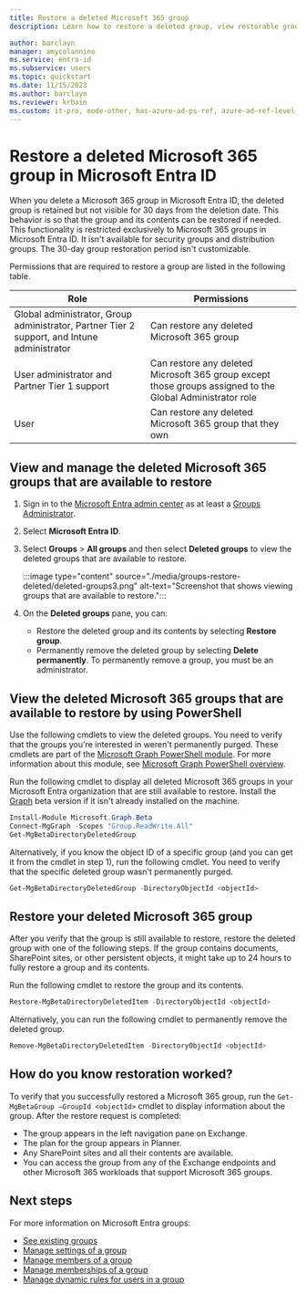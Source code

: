 ```yaml
---
title: Restore a deleted Microsoft 365 group
description: Learn how to restore a deleted group, view restorable groups, and permanently delete a group in Microsoft Entra ID.

author: barclayn
manager: amycolannino
ms.service: entra-id
ms.subservice: users
ms.topic: quickstart
ms.date: 11/15/2023
ms.author: barclayn
ms.reviewer: krbain
ms.custom: it-pro, mode-other, has-azure-ad-ps-ref, azure-ad-ref-level-one-done
---
```

# Restore a deleted Microsoft 365 group in Microsoft Entra ID

When you delete a Microsoft 365 group in Microsoft Entra ID, the deleted group is retained but not visible for 30 days from the deletion date. This behavior is so that the group and its contents can be restored if needed. This functionality is restricted exclusively to Microsoft 365 groups in Microsoft Entra ID. It isn't available for security groups and distribution groups. The 30-day group restoration period isn't customizable.

Permissions that are required to restore a group are listed in the following table.

Role | Permissions
--------- | ---------
Global administrator, Group administrator, Partner Tier 2 support, and Intune administrator | Can restore any deleted Microsoft 365 group
User administrator and Partner Tier 1 support | Can restore any deleted Microsoft 365 group except those groups assigned to the Global Administrator role
User | Can restore any deleted Microsoft 365 group that they own

## View and manage the deleted Microsoft 365 groups that are available to restore

1. Sign in to the [Microsoft Entra admin center](https://entra.microsoft.com) as at least a [Groups Administrator](~/identity/role-based-access-control/permissions-reference.md#groups-administrator).
1. Select **Microsoft Entra ID**.
1. Select **Groups** > **All groups** and then select **Deleted groups** to view the deleted groups that are available to restore.

   :::image type="content" source="./media/groups-restore-deleted/deleted-groups3.png" alt-text="Screenshot that shows viewing groups that are available to restore.":::

1. On the **Deleted groups** pane, you can:

   - Restore the deleted group and its contents by selecting **Restore group**.
   - Permanently remove the deleted group by selecting **Delete permanently**. To permanently remove a group, you must be an administrator.

## View the deleted Microsoft 365 groups that are available to restore by using PowerShell

Use the following cmdlets to view the deleted groups. You need to verify that the groups you're interested in weren't permanently purged. These cmdlets are part of the [Microsoft Graph PowerShell module](/powershell/microsoftgraph/installation?view=graph-powershell-1.0&preserve-view=true). For more information about this module, see [Microsoft Graph PowerShell overview](/powershell/microsoftgraph/overview?view=graph-powershell-1.0&preserve-view=true).

Run the following cmdlet to display all deleted Microsoft 365 groups in your Microsoft Entra organization that are still available to restore. Install the [Graph](/powershell/microsoftgraph/installation?view=graph-powershell-1.0&preserve-view=true) beta version if it isn't already installed on the machine.

```powershell
Install-Module Microsoft.Graph.Beta
Connect-MgGraph -Scopes "Group.ReadWrite.All"
Get-MgBetaDirectoryDeletedGroup
```

Alternatively, if you know the object ID of a specific group (and you can get it from the cmdlet in step 1), run the following cmdlet. You need to verify that the specific deleted group wasn't permanently purged.

```powershell
Get-MgBetaDirectoryDeletedGroup -DirectoryObjectId <objectId>
```

## Restore your deleted Microsoft 365 group

After you verify that the group is still available to restore, restore the deleted group with one of the following steps. If the group contains documents, SharePoint sites, or other persistent objects, it might take up to 24 hours to fully restore a group and its contents.

Run the following cmdlet to restore the group and its contents.

```powershell    
Restore-MgBetaDirectoryDeletedItem -DirectoryObjectId <objectId>
``` 

Alternatively, you can run the following cmdlet to permanently remove the deleted group.

```powershell
Remove-MgBetaDirectoryDeletedItem -DirectoryObjectId <objectId>
```

## How do you know restoration worked?

To verify that you successfully restored a Microsoft 365 group, run the `Get-MgBetaGroup –GroupId <objectId>` cmdlet to display information about the group. After the restore request is completed:

- The group appears in the left navigation pane on Exchange.
- The plan for the group appears in Planner.
- Any SharePoint sites and all their contents are available.
- You can access the group from any of the Exchange endpoints and other Microsoft 365 workloads that support Microsoft 365 groups.

## Next steps

For more information on Microsoft Entra groups:

* [See existing groups](~/fundamentals/groups-view-azure-portal.md)
* [Manage settings of a group](~/fundamentals/how-to-manage-groups.md)
* [Manage members of a group](~/fundamentals/how-to-manage-groups.md)
* [Manage memberships of a group](~/fundamentals/how-to-manage-groups.md)
* [Manage dynamic rules for users in a group](groups-dynamic-membership.md)
